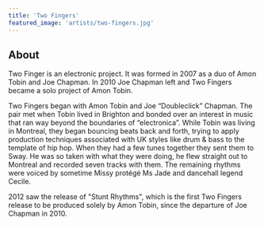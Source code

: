 ```yaml
---
title: 'Two Fingers'
featured_image: 'artists/two-fingers.jpg'
---
```


## About

Two Finger is an electronic project. It was formed in 2007 as a duo of Amon Tobin and Joe Chapman. In 2010 Joe Chapman left and Two Fingers became a solo project of Amon Tobin.

Two Fingers began with Amon Tobin and Joe “Doubleclick” Chapman. The pair met when Tobin lived in Brighton and bonded over an interest in music that ran way beyond the boundaries of “electronica”. While Tobin was living in Montreal, they began bouncing beats back and forth, trying to apply production techniques associated with UK styles like drum & bass to the template of hip hop. When they had a few tunes together they sent them to Sway. He was so taken with what they were doing, he flew straight out to Montreal and recorded seven tracks with them. The remaining rhythms were voiced by sometime Missy protégé Ms Jade and dancehall legend Cecile.

2012 saw the release of "Stunt Rhythms", which is the first Two Fingers release to be produced solely by Amon Tobin, since the departure of Joe Chapman in 2010. 
